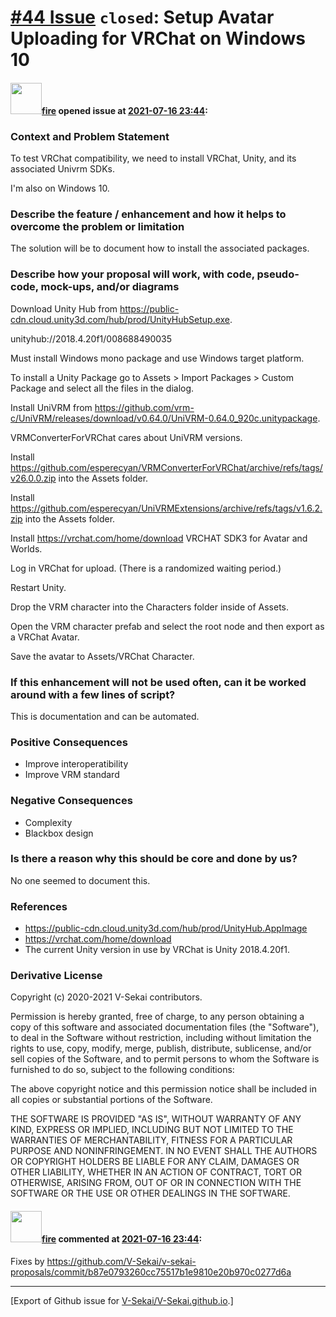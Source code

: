 # [\#44 Issue](https://github.com/V-Sekai/V-Sekai.github.io/issues/44) `closed`: Setup Avatar Uploading for VRChat on Windows 10

#### <img src="https://avatars.githubusercontent.com/u/32321?u=c2e06a3d2b49a467aa907e54aa259516440267cc&v=4" width="50">[fire](https://github.com/fire) opened issue at [2021-07-16 23:44](https://github.com/V-Sekai/V-Sekai.github.io/issues/44):

### Context and Problem Statement

To test VRChat compatibility, we need to install VRChat, Unity, and its associated Univrm SDKs.

I'm also on Windows 10.

### Describe the feature / enhancement and how it helps to overcome the problem or limitation

The solution will be to document how to install the associated packages.


### Describe how your proposal will work, with code, pseudo-code, mock-ups, and/or diagrams

Download Unity Hub from https://public-cdn.cloud.unity3d.com/hub/prod/UnityHubSetup.exe.

unityhub://2018.4.20f1/008688490035

Must install Windows mono package and use Windows target platform.

To install a Unity Package go to Assets > Import Packages > Custom Package and select all the files in the dialog.

Install UniVRM from https://github.com/vrm-c/UniVRM/releases/download/v0.64.0/UniVRM-0.64.0_920c.unitypackage.

VRMConverterForVRChat cares about UniVRM versions.

Install https://github.com/esperecyan/VRMConverterForVRChat/archive/refs/tags/v26.0.0.zip into the Assets folder.

Install https://github.com/esperecyan/UniVRMExtensions/archive/refs/tags/v1.6.2.zip into the Assets folder.

Install https://vrchat.com/home/download VRCHAT SDK3 for Avatar and Worlds.


Log in VRChat for upload. (There is a randomized waiting period.)

Restart Unity.

Drop the VRM character into the Characters folder inside of Assets.

Open the VRM character prefab and select the root node and then export as a VRChat Avatar.

Save the avatar to Assets/VRChat Character.


### If this enhancement will not be used often, can it be worked around with a few lines of script?

This is documentation and can be automated.

### Positive Consequences

- Improve interoperatibility
- Improve VRM standard

### Negative Consequences

- Complexity
- Blackbox design

### Is there a reason why this should be core and done by us?

No one seemed to document this.

### References

- https://public-cdn.cloud.unity3d.com/hub/prod/UnityHub.AppImage
- https://vrchat.com/home/download
- The current Unity version in use by VRChat is Unity 2018.4.20f1.

### Derivative License

Copyright (c) 2020-2021 V-Sekai contributors.

Permission is hereby granted, free of charge, to any person obtaining a copy
of this software and associated documentation files (the "Software"), to deal
in the Software without restriction, including without limitation the rights
to use, copy, modify, merge, publish, distribute, sublicense, and/or sell
copies of the Software, and to permit persons to whom the Software is
furnished to do so, subject to the following conditions:

The above copyright notice and this permission notice shall be included in all
copies or substantial portions of the Software.

THE SOFTWARE IS PROVIDED "AS IS", WITHOUT WARRANTY OF ANY KIND, EXPRESS OR
IMPLIED, INCLUDING BUT NOT LIMITED TO THE WARRANTIES OF MERCHANTABILITY,
FITNESS FOR A PARTICULAR PURPOSE AND NONINFRINGEMENT. IN NO EVENT SHALL THE
AUTHORS OR COPYRIGHT HOLDERS BE LIABLE FOR ANY CLAIM, DAMAGES OR OTHER
LIABILITY, WHETHER IN AN ACTION OF CONTRACT, TORT OR OTHERWISE, ARISING FROM,
OUT OF OR IN CONNECTION WITH THE SOFTWARE OR THE USE OR OTHER DEALINGS IN THE
SOFTWARE.


#### <img src="https://avatars.githubusercontent.com/u/32321?u=c2e06a3d2b49a467aa907e54aa259516440267cc&v=4" width="50">[fire](https://github.com/fire) commented at [2021-07-16 23:44](https://github.com/V-Sekai/V-Sekai.github.io/issues/44#issuecomment-881774281):

Fixes by https://github.com/V-Sekai/v-sekai-proposals/commit/b87e0793260cc75517b1e9810e20b970c0277d6a


-------------------------------------------------------------------------------



[Export of Github issue for [V-Sekai/V-Sekai.github.io](https://github.com/V-Sekai/V-Sekai.github.io).]
